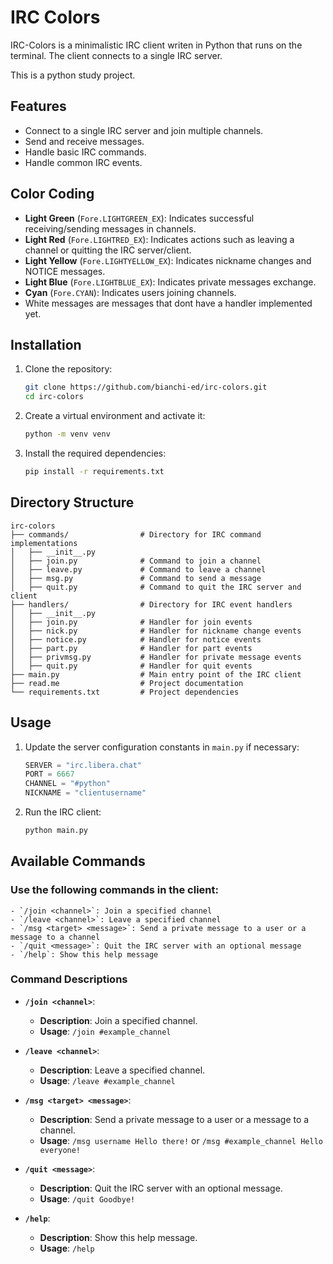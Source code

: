 # IRC Colors

IRC-Colors is a minimalistic IRC client writen in Python that runs on the terminal. The client connects to a single IRC server. 

This is a python study project.

## Features

- Connect to a single IRC server and join multiple channels.
- Send and receive messages.
- Handle basic IRC commands.
- Handle common IRC events.

## Color Coding
- **Light Green** (`Fore.LIGHTGREEN_EX`): Indicates successful receiving/sending messages in channels.
- **Light Red** (`Fore.LIGHTRED_EX`): Indicates actions such as leaving a channel or quitting the IRC server/client.
- **Light Yellow** (`Fore.LIGHTYELLOW_EX`): Indicates nickname changes and NOTICE messages.
- **Light Blue** (`Fore.LIGHTBLUE_EX`): Indicates private messages exchange.
- **Cyan** (`Fore.CYAN`): Indicates users joining channels.
- White messages are messages that dont have a handler implemented yet.

## Installation

1. Clone the repository:
    ```sh
    git clone https://github.com/bianchi-ed/irc-colors.git
    cd irc-colors
    ```

2. Create a virtual environment and activate it:
    ```sh
    python -m venv venv
    ```

3. Install the required dependencies:
    ```sh
    pip install -r requirements.txt
    ```

## Directory Structure

```
irc-colors
├── commands/                # Directory for IRC command implementations
│   ├── __init__.py
│   ├── join.py              # Command to join a channel
│   ├── leave.py             # Command to leave a channel
│   ├── msg.py               # Command to send a message
│   ├── quit.py              # Command to quit the IRC server and client
├── handlers/                # Directory for IRC event handlers
│   ├── __init__.py
│   ├── join.py              # Handler for join events
│   ├── nick.py              # Handler for nickname change events
│   ├── notice.py            # Handler for notice events
│   ├── part.py              # Handler for part events
│   ├── privmsg.py           # Handler for private message events
│   ├── quit.py              # Handler for quit events
├── main.py                  # Main entry point of the IRC client
├── read.me                  # Project documentation
└── requirements.txt         # Project dependencies

```

## Usage

1. Update the server configuration constants in `main.py` if necessary:
    ```python
    SERVER = "irc.libera.chat"
    PORT = 6667
    CHANNEL = "#python"
    NICKNAME = "clientusername"
    ```

2. Run the IRC client:
    ```sh
    python main.py
    ```

## Available Commands

### Use the following commands in the client:
    - `/join <channel>`: Join a specified channel
    - `/leave <channel>`: Leave a specified channel
    - `/msg <target> <message>`: Send a private message to a user or a message to a channel
    - `/quit <message>`: Quit the IRC server with an optional message
    - `/help`: Show this help message

### Command Descriptions

- **`/join <channel>`**: 
    - **Description**: Join a specified channel.
    - **Usage**: `/join #example_channel`
  
- **`/leave <channel>`**: 
    - **Description**: Leave a specified channel.
    - **Usage**: `/leave #example_channel`
  
- **`/msg <target> <message>`**: 
    - **Description**: Send a private message to a user or a message to a channel.
    - **Usage**: `/msg username Hello there!` or `/msg #example_channel Hello everyone!`
  
- **`/quit <message>`**: 
    - **Description**: Quit the IRC server with an optional message.
    - **Usage**: `/quit Goodbye!`
  
- **`/help`**: 
    - **Description**: Show this help message.
    - **Usage**: `/help`